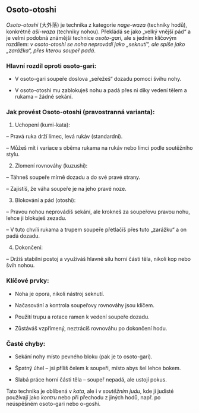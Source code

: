 
## Osoto-otoshi

*Osoto-otoshi* (大外落) je technika z kategorie _nage-waza_ (techniky hodů), konkrétně _aši-waza_ (techniky nohou). Překládá se jako „velký vnější pád“ a je velmi podobná známější technice *osoto-gari*, ale s jedním klíčovým rozdílem: *v osoto-otoshi se noha neprovádí jako „seknutí“, ale spíše jako „zarážka“, přes kterou soupeř padá*.

### Hlavní rozdíl oproti osoto-gari:

- V osoto-gari soupeře doslova „seřežeš“ dozadu pomocí švihu nohy.

- V osoto-otoshi mu zablokuješ nohu a padá přes ni díky vedení tělem a rukama – žádné sekání.

### Jak provést Osoto-otoshi (pravostranná varianta):

1. Uchopení (kumi-kata):

– Pravá ruka drží límec, levá rukáv (standardní).

– Můžeš mít i variace s oběma rukama na rukáv nebo límci podle soutěžního stylu.

2. Zlomení rovnováhy (kuzushi):

– Táhneš soupeře mírně dozadu a do své pravé strany.

– Zajistíš, že váha soupeře je na jeho pravé noze.

3. Blokování a pád (otoshi):

– Pravou nohou neprovádíš sekání, ale krokneš za soupeřovu pravou nohu, lehce ji blokuješ zezadu.

– V tuto chvíli rukama a trupem soupeře přetlačíš přes tuto „zarážku“ a on padá dozadu.

4. Dokončení:

– Držíš stabilní postoj a využíváš hlavně sílu horní části těla, nikoli kop nebo švih nohou.

### Klíčové prvky:

- Noha je opora, nikoli nástroj seknutí.

- Načasování a kontrola soupeřovy rovnováhy jsou klíčem.

- Použití trupu a rotace ramen k vedení soupeře dozadu.

- Zůstáváš vzpřímený, neztrácíš rovnováhu po dokončení hodu.

### Časté chyby:

- Sekání nohy místo pevného bloku (pak je to osoto-gari).

- Špatný úhel – jsi příliš čelem k soupeři, místo abys šel lehce bokem.

- Slabá práce horní části těla – soupeř nepadá, ale ustojí pokus.

Tato technika je oblíbená v *kata*, ale i v *soutěžním judu*, kde ji judisté používají jako *kontru* nebo při přechodu z jiných hodů, např. po neúspěšném osoto-gari nebo o-goshi. 


